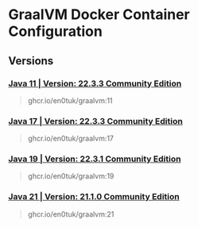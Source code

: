 # GraalVM Docker Container Configuration

## Versions

### [Java 11 | Version: 22.3.3 Community Edition](https://github.com/vega-network-main/java-docker-images/tree/main/GraalVM/11)
> ghcr.io/en0tuk/graalvm:11

### [Java 17 | Version: 22.3.3 Community Edition](https://github.com/vega-network-main/java-docker-images/tree/main/GraalVM/17)
> ghcr.io/en0tuk/graalvm:17

### [Java 19 | Version: 22.3.1 Community Edition](https://github.com/vega-network-main/java-docker-images/tree/main/GraalVM/19)
> ghcr.io/en0tuk/graalvm:19

### [Java 21 | Version: 21.1.0 Community Edition](https://github.com/vega-network-main/java-docker-images/tree/main/GraalVM/21)
> ghcr.io/en0tuk/graalvm:21
